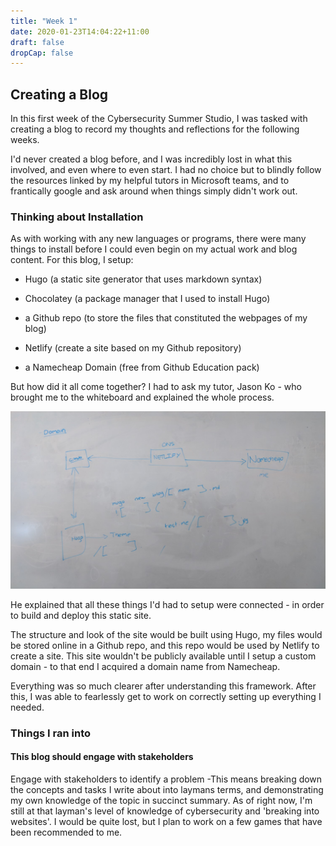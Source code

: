 ```yaml
---
title: "Week 1"
date: 2020-01-23T14:04:22+11:00
draft: false
dropCap: false
---
```

## Creating a Blog
In this first week of the Cybersecurity Summer Studio, I was tasked with creating a blog to record my thoughts and reflections for the following weeks.

I'd never created a blog before, and I was incredibly lost in what this involved, and even where to even start. I had no choice but to blindly follow the resources linked by my helpful tutors in Microsoft teams, and to frantically google and ask around when things simply didn't work out.

### Thinking about Installation
As with working with any new languages or programs, there were many things to install before I could even begin on my actual work and blog content. For this blog, I setup:

- Hugo (a static site generator that uses markdown syntax)

- Chocolatey (a package manager that I used to install Hugo)

- a Github repo (to store the files that constituted the webpages of my blog)

- Netlify (create a site based on my Github repository)

- a Namecheap Domain (free from Github Education pack)

But how did it all come together? I had to ask my tutor, Jason Ko - who brought me to the whiteboard and explained the whole process.

![alt text](https://raw.githubusercontent.com/friedchicken1/summer-studio/master/data/img/whiteboardexplain.jpg)

He explained that all these things I'd had to setup were connected - in order to build and deploy this static site. 

The structure and look of the site would be built using Hugo, my files would be stored online in a Github repo, and this repo would be used by Netlify to create a site. This site wouldn't be publicly available until I setup a custom domain - to that end I acquired a domain name from Namecheap. 

Everything was so much clearer after understanding this framework. After this, I was able to fearlessly get to work on correctly setting up everything I needed.

### Things I ran into




#### This blog should engage with stakeholders


Engage with stakeholders to identify a problem
-This means breaking down the concepts and tasks I write about into laymans terms, and demonstrating my own knowledge of the topic in succinct summary. 
As of right now, I'm still at that layman's level of knowledge of cybersecurity and 'breaking into websites'. I would be quite lost, but I plan to work on a few games that have been recommended to me.

